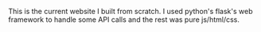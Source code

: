 This is the current website I built from scratch. I used python's flask's web framework to handle some API calls and the rest was pure js/html/css.
